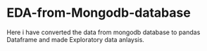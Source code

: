 # EDA-from-Mongodb-database

Here i have converted the data from mongodb database to pandas Dataframe and made Exploratory data anlaysis.

